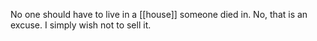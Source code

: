 No one should have to live in a [[house]] someone died in. No, that is an excuse. I simply wish not to sell it.